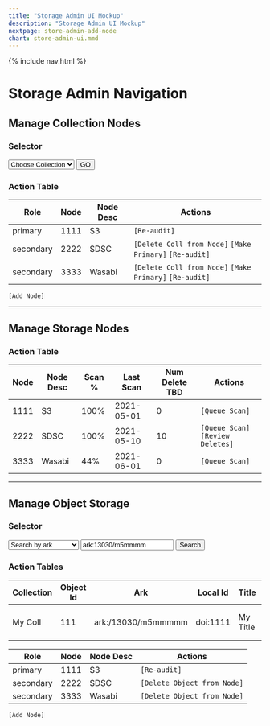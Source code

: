 ```yaml
---
title: "Storage Admin UI Mockup"
description: "Storage Admin UI Mockup"
nextpage: store-admin-add-node
chart: store-admin-ui.mmd
---
```


{% include nav.html %}

# Storage Admin Navigation

## Manage Collection Nodes

### Selector

<select>
  <option>Choose Collection</option>
</select>
<button>GO</button>

### Action Table

| Role | Node | Node Desc | Actions |
|---------|-----|----------|---------|
| primary | 1111 | S3 | `[Re-audit]` |
| secondary | 2222 | SDSC | `[Delete Coll from Node]` `[Make Primary]` `[Re-audit]` |
| secondary | 3333 | Wasabi | `[Delete Coll from Node]` `[Make Primary]` `[Re-audit]` |

`[Add Node]`


---

## Manage Storage Nodes

### Action Table

|Node | Node Desc |Scan %|Last Scan |Num Delete TBD| Actions |
|---------|-----|---|----------|---------|-------|
| 1111 | S3 | 100%| 2021-05-01 | 0 | `[Queue Scan]`|
| 2222 | SDSC | 100%|2021-05-10 | 10 | `[Queue Scan]` `[Review Deletes]` |
| 3333 | Wasabi | 44%| 2021-06-01 | 0 | `[Queue Scan]`|

---

## Manage Object Storage

### Selector

<select>
  <option>Search by ark</option>
  <option>Search by localid</option>
  <option>Search by object_id</option>
</select>
<input type="text" value="ark:13030/m5mmmm"/>
<button>Search</button>

### Action Tables

|Collection|Object Id| Ark | Local Id | Title | Actions |
|---|---------|-----|----------|-------|---------|
|My Coll| 111| ark:/13030/m5mmmmm | doi:1111| My Title | `[Delete Obj]` `[Trigger Replic]`|


|Role| Node | Node Desc | Actions |
|---------|-----|----------|---------|
| primary | 1111 | S3 | `[Re-audit]`|
| secondary | 2222 | SDSC | `[Delete Object from Node]`|
| secondary | 3333 | Wasabi | `[Delete Object from Node]`|

`[Add Node]`

